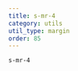 ```yaml
---
title: s-mr-4
category: utils
util_type: margin
order: 85
---
```

<div class="s-mr-4">
  <code>s-mr-4</code>
</div>